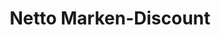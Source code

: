 ---
title: "Netto Marken-Discount"
url: /ingelheim-am-rhein/netto-marken-discount/
shop: Supermarkt
---